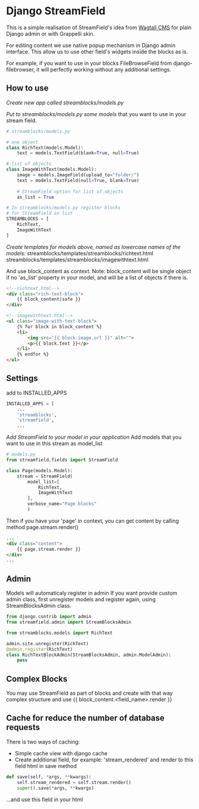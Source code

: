 # Django StreamField

This is a simple realisation of StreamField's idea 
from [Wagtail CMS](https://wagtail.io) for plain Django admin 
or with Grappelli skin.

For editing content we use native popup mechanism in Django admin interface.
This allow us to use other field's widgets inside the blocks as is.

For example, if you want to use in your blocks FileBrowseField 
from django-filebrowser, it will perfectly working 
without any additional settings.

## How to use

*Create new app called streamblocks/models.py*

*Put to streamblocks/models.py some models*
that you want to use in your stream field.

```python
# streamblocks/models.py

# one object
class RichText(models.Model):
    text = models.TextField(blank=True, null=True)   

# list of objects
class ImageWithText(models.Model):
    image = models.ImageField(upload_to="folder/")
    text = models.TextField(null=True, blank=True)
    
    # StreamField option for list of objects
    as_list = True

# In streamblocks/models.py register blocks 
# for StreamField as list
STREAMBLOCKS = [
    RichText,
    ImageWithText
]
```

*Create templates for models above, named as lowercase names of the models:*
streamblocks/templates/streamblocks/richtext.html
streamblocks/templates/streamblocks/imagewithtext.html

And use block_content as context. 
Note: block_content will be single object 
if no 'as_list' property in your model, 
and will be a list of objects if there is.
```html
<!--richtext.html-->
<div class="rich-text-block">
    {{ block_content|safe }}
</div>

<!--imagewithtext.html-->
<ul class="image-with-text-block">
    {% for block in block_content %}
    <li>
        <img src="{{ block.image.url }}" alt="">
        <p>{{ block.text }}</p>
    </li>
    {% endfor %}
</ul>
```

## Settings
add to INSTALLED_APPS

```python
INSTALLED_APPS = [
    ...
    'streamblocks',
    'streamfield',
    ...
```

*Add StreamField to your model in your application*
Add models that you want to use in this stream as model_list
```python
# models.py
from streamfield.fields import StreamField

class Page(models.Model):
    stream = StreamField(
        model_list=[ 
            RichText,
            ImageWithText
        ],
        verbose_name="Page blocks"
        )
```

Then if you have your 'page' in context, 
you can get content by calling method page.stream.render()
```html
...
<div class="content">
    {{ page.stream.render }}
</div>
...
```


## Admin
Models will automaticaly register in admin
If you want provide custom admin class, 
first unregister models and register again, using StreamBlocksAdmin class.

```python
from django.contrib import admin
from streamfield.admin import StreamBlocksAdmin

from streamblocks.models import RichText

admin.site.unregister(RichText)
@admin.register(RichText)
class RichTextBlockAdmin(StreamBlocksAdmin, admin.ModelAdmin):
    pass
```

## Complex Blocks
You may use StreamField as part of blocks and create with that way complex structure
and use {{ block_content.<field_name>.render }}

## Cache for reduce the number of database requests
There is two ways of caching:
- Simple cache view with django cache 
- Create additional field, for example: 'stream_rendered'
and render to this field html in save method

```python
def save(self, *args, **kwargs):
    self.stream_rendered = self.stream.render()
    super().save(*args, **kwargs)
```
...and use this field in your html

